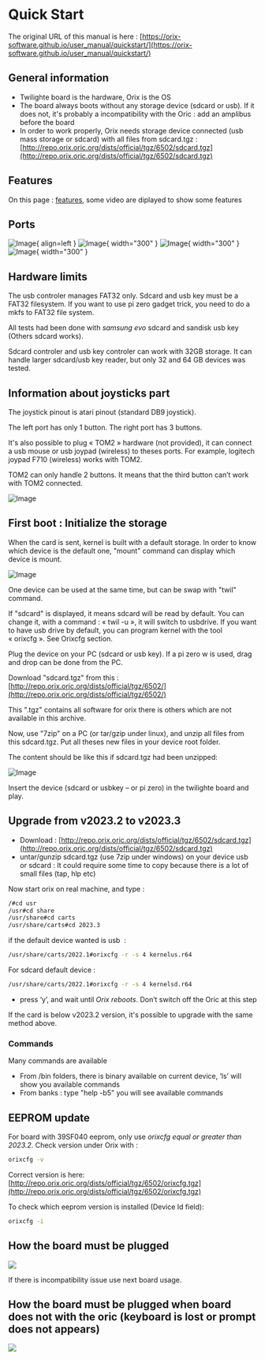 # Quick Start

The original URL of this manual  is here : [https://orix-software.github.io/user_manual/quickstart/](https://orix-software.github.io/user_manual/quickstart/)

## General information

* Twilighte board is the hardware, Orix is the OS
* The board always boots without any storage device (sdcard or usb). If it does not, it's probably a incompatibility with the Oric : add an amplibus before the board
* In order to work properly, Orix needs storage device connected (usb mass storage or sdcard) with all files from sdcard.tgz : [http://repo.orix.oric.org/dists/official/tgz/6502/sdcard.tgz](http://repo.orix.oric.org/dists/official/tgz/6502/sdcard.tgz)

## Features

On this page : [features](../features), some video are diplayed to show some features

## Ports

![Image](img/sdcard_twil.jpg){ align=left }
![Image](img/overview.jpg){ width="300" }
![Image](img/expansion_board.jpg){ width="300" }
![Image](img/joystick_ports.jpg){ width="300" }

## Hardware limits

The usb controler manages FAT32 only. Sdcard and usb key must be a FAT32 filesystem.  If you want to use pi zero gadget trick, you need to do a mkfs to FAT32 file system.

All tests had been done with *samsung evo* sdcard and sandisk usb key (Others sdcard works).

Sdcard controler and usb key controler can work with 32GB storage. It can handle larger sdcard/usb key reader, but only 32 and 64 GB devices was tested.

## Information about joysticks part

The joystick pinout is atari pinout (standard DB9 joystick).

The left port has only 1 button. The right port has 3 buttons.

It's also possible to plug « TOM2 » hardware (not provided), it can connect a usb mouse or usb joypad (wireless) to theses ports. For example, logitech joypad F710 (wireless)  works with TOM2.

TOM2 can only handle 2 buttons. It means that the third button can’t work with TOM2 connected.

![Image](img/joy_pinout.png)

## First boot : Initialize the storage

When the card is sent, kernel is built with a default storage. In order to know which device is the default one, "mount" command can display which device is mount.

![Image](img/default_storage.png)

One device can be used at the same time, but can be swap with "twil" command.

If "sdcard" is displayed, it means sdcard will be read by default. You can change it, with a command : « twil -u », it will switch to usbdrive. If you want to have usb drive by default, you can program kernel with the tool « orixcfg ». See Orixcfg section.

Plug the device on your PC (sdcard or usb key). If  a pi zero w is used, drag and drop can be done from the PC.

Download "sdcard.tgz" from this : [http://repo.orix.oric.org/dists/official/tgz/6502/](http://repo.orix.oric.org/dists/official/tgz/6502/)

This ".tgz" contains all software for orix there is others which are not available in this archive.

Now, use "7zip" on a PC (or tar/gzip under linux), and unzip all files from this sdcard.tgz. Put all theses new files in your device root folder.

The content should be like this if sdcard.tgz had been unzipped:

![Image](img/folder.png)

Insert the device (sdcard or usbkey – or pi zero) in the twilighte board and play.

## Upgrade from v2023.2 to v2023.3

* Download : [http://repo.orix.oric.org/dists/official/tgz/6502/sdcard.tgz](http://repo.orix.oric.org/dists/official/tgz/6502/sdcard.tgz)
* untar/gunzip sdcard.tgz (use 7zip under windows) on your device usb or sdcard : It could require some time to copy because there is a lot of small files (tap, hlp etc)

Now start orix on real machine, and type :

```bash
/#cd usr
/usr#cd share
/usr/share#cd carts
/usr/share/carts#cd 2023.3
```

if the default device wanted is usb  :

```bash
/usr/share/carts/2022.1#orixcfg -r -s 4 kernelus.r64
```

For sdcard default device :

```bash
/usr/share/carts/2022.1#orixcfg -r -s 4 kernelsd.r64
```

* press ‘y’, and wait until *Orix reboots*. Don’t switch off the Oric at this step

If the card is below v2023.2 version, it's possible to upgrade with the same method above.

### Commands

Many commands are available

* From /bin folders, there is binary available on current device, ‘ls’ will show you available commands
* From banks : type "help -b5" you will see available commands

## EEPROM update

For board with 39SF040 eeprom, only use *orixcfg equal or greater than 2023.2*. Check version under Orix with :

```bash
orixcfg -v
```

Correct version is here: [http://repo.orix.oric.org/dists/official/tgz/6502/orixcfg.tgz](http://repo.orix.oric.org/dists/official/tgz/6502/orixcfg.tgz)

To check which eeprom version is installed (Device Id field):

```bash
orixcfg -i
```

## How the board must be plugged

![](img/20230414_161258.jpg)

If there is incompatibility issue use next board usage.

## How the board must be plugged when board does not with the oric (keyboard is lost or prompt does not appears)

![](img/20230414_161337.jpg)
